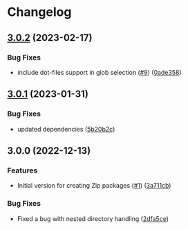 # Changelog

## [3.0.2](https://github.com/OctopusDeploy/create-zip-package-action/compare/v3.0.1...v3.0.2) (2023-02-17)


### Bug Fixes

* include dot-files support in glob selection ([#9](https://github.com/OctopusDeploy/create-zip-package-action/issues/9)) ([0ade358](https://github.com/OctopusDeploy/create-zip-package-action/commit/0ade35867834cef731c42bfab064787a96293e59))

## [3.0.1](https://github.com/OctopusDeploy/create-zip-package-action/compare/v3.0.0...v3.0.1) (2023-01-31)


### Bug Fixes

* updated dependencies ([5b20b2c](https://github.com/OctopusDeploy/create-zip-package-action/commit/5b20b2cad8fdaa6b0e39100fb6547743b0385c7a))

## 3.0.0 (2022-12-13)


### Features

* Initial version for creating Zip packages ([#1](https://github.com/OctopusDeploy/create-zip-package-action/issues/1)) ([3a711cb](https://github.com/OctopusDeploy/create-zip-package-action/commit/3a711cbcca4fbc7b5d2523691d25d3a5cc601918))


### Bug Fixes

* Fixed a bug with nested directory handling ([2dfa5ce](https://github.com/OctopusDeploy/create-zip-package-action/commit/2dfa5ce3d63eda865eb7d1c49cfc9c391436545e))
